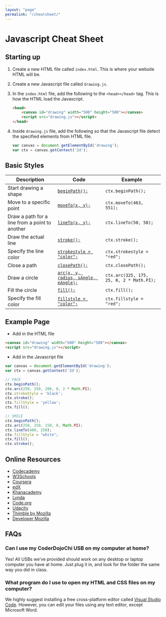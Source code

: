 ```yaml
---
layout: "page"
permalink: "/cheatsheet/"
---
```


# Javascript Cheat Sheet

## Starting up

1. Create a new HTML file called `index.html`. This is where your website HTML will be.

2. Create a new Javascript file called `drawing.js`.

3. In the `index.html` file, add the following to the `<head></head>` tag. This is how the HTML load the Javascript.

    ```html
    <head>
        <canvas id="drawing" width="500" height="500"></canvas>
        <script src="drawing.js"></script>
    </head>
    ```

4. Inside `drawing.js` file, add the following so that the Javascript file detect the specified elements from HTML file.

    ```js
    var canvas = document.getElementById('drawing');
    var ctx = canvas.getContext('2d');
    ```

## Basic Styles

| Description                                    | Code                                        | Example                                  |
|------------------------------------------------|---------------------------------------------|------------------------------------------|
| Start drawing a shape                          | [`beginPath();`][beginPath]                 | `ctx.beginPath();`                       |
| Move to a specific point                       | [`moveTo(x, y);`][moveTo]                   | `ctx.moveTo(463, 551);`                  |
| Draw a path for a line from a point to another | [`lineTo(x, y);`][lineTo]                   | `ctx.lineTo(50, 50);`                    |
| Draw the actual line                           | [`stroke();`][stroke]                       | `ctx.stroke();`                          |
| Specify the line color                         | [`strokestyle = "color";`][strokestyle]     | `ctx.strokestyle = "red";`               |
| Close a path                                   | [`closePath();`][closePath]                 | `ctx.closePath();`                       |
| Draw a circle                                  | [`arc(x, y, radius, sAngle, eAngle);`][arc] | `ctx.arc(325, 175, 25, 0, 2 * Math.PI);` |
| Fill the circle                                | [`fill();`][fill]                           | `ctx.fill();`                            |
| Specify the fill color                         | [`fillstyle = "color";`][fillStyle]         | `ctx.fillstyle = "red";`                 |

## Example Page

- Add in the HTML file

```html
<canvas id="drawing" width="500" height="500"></canvas>
<script src="drawing.js"></script>
```

- Add in the Javascript file

```js
var canvas = document.getElementById('drawing');
var ctx = canvas.getContext('2d');

// FACE
ctx.beginPath();
ctx.arc(250, 250, 200, 0, 2 * Math.PI);
ctx.strokeStyle = 'black';
ctx.stroke();
ctx.fillStyle = 'yellow';
ctx.fill();

// SMILE
ctx.beginPath();
ctx.arc(250, 250, 150, 0, Math.PI);
ctx.lineTo(400, 250);
ctx.fillStyle = "white";
ctx.fill();
ctx.stroke();
```

## Online Resources
- [Codecademy](https://www.codecademy.com/)
- [W3Schools](https://www.w3schools.com/)
- [Coursera](https://www.coursera.org/)
- [edX](https://www.edx.org/)
- [Khanacademy](https://www.khanacademy.org/)
- [Lynda](https://www.lynda.com/)
- [Code.org](https://code.org/)
- [Udacity](https://www.udacity.com/)
- [Thimble by Mozilla](https://thimble.mozilla.org)
- [Developer Mozilla](https://developer.mozilla.org)

##  FAQs

### Can I use my CoderDojoChi USB on my computer at home?
Yes! All USBs we’ve provided should work on any desktop or laptop computer you have at home. Just plug it in, and look for the folder the same way you did in class.

### What program do I use to open my HTML and CSS files on my computer?
We highly suggest installing a free cross-platform editor called [Visual Studio Code](https://code.visualstudio.com). However, you can edit your files using any text editor, except Microsoft Word.

[beginPath]: https://developer.mozilla.org/en-US/docs/Web/API/CanvasRenderingContext2D/beginPath
[moveTo]: https://developer.mozilla.org/en-US/docs/Web/API/CanvasRenderingContext2D/moveTo
[lineTo]: https://developer.mozilla.org/en-US/docs/Web/API/CanvasRenderingContext2D/stroke
[font-size]: https://developer.mozilla.org/en-US/docs/Web/API/CanvasRenderingContext2D/stroke
[stroke]: https://developer.mozilla.org/en-US/docs/Web/API/CanvasRenderingContext2D/stroke
[strokeStyle]: https://developer.mozilla.org/en-US/docs/Web/API/CanvasRenderingContext2D/strokestyle
[closePath]: https://developer.mozilla.org/en-US/docs/Web/API/CanvasRenderingContext2D/closePath
[arc]: https://developer.mozilla.org/en-US/docs/Web/API/CanvasRenderingContext2D/arc
[fill]: https://developer.mozilla.org/en-US/docs/Web/API/CanvasRenderingContext2D/fill
[fillStyle]: https://developer.mozilla.org/en-US/docs/Web/API/CanvasRenderingContext2D/fillstyle
